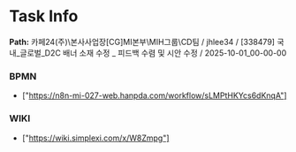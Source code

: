 # Task Info

**Path:** 카페24(주)\본사사업장\[CG]MI본부\MIH그룹\CD팀 / jhlee34 / [338479] 국내_글로벌_D2C 배너 소재 수정 _ 피드백 수렴 및 시안 수정 / 2025-10-01_00-00-00

### BPMN
- ["https://n8n-mi-027-web.hanpda.com/workflow/sLMPtHKYcs6dKnqA"]

### WIKI
- ["https://wiki.simplexi.com/x/W8Zmpg"]

